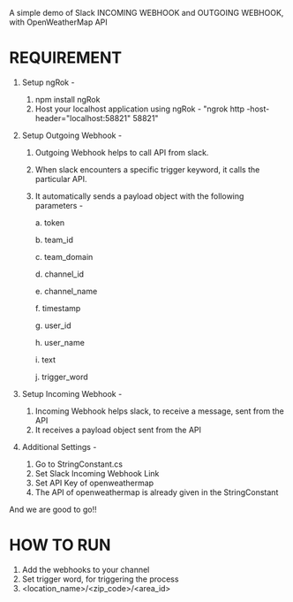 A simple demo of Slack INCOMING WEBHOOK and OUTGOING WEBHOOK, with OpenWeatherMap API

REQUIREMENT
===========
1. Setup ngRok -
	1. npm install ngRok
	2. Host your localhost application using ngRok - "ngrok http -host-header="localhost:58821" 58821"
2. Setup Outgoing Webhook  -
	1. Outgoing Webhook helps to call API from slack. 
	2. When slack encounters a specific trigger keyword, it calls the particular API.
	3. It automatically sends a payload object with the following parameters -
	
		a. token
		
		b. team_id
		
		c. team_domain
		
		d. channel_id
		
		e. channel_name
		
		f. timestamp
		
		g. user_id
		
		h. user_name
		
		i. text
		
		j. trigger_word
		
3. Setup Incoming Webhook  -
	1. Incoming Webhook helps slack, to receive a message, sent from the API
	2. It receives a payload object sent from the API
4. Additional Settings -
	1. Go to StringConstant.cs
	2. Set Slack Incoming Webhook Link
	3. Set API Key of openweathermap
	4. The API of openweathermap is already given in the StringConstant

And we are good to go!!


HOW TO RUN 
==========
1. Add the webhooks to your channel
2. Set trigger word, for triggering the process
3. <trigger> <location_name>/<zip_code>/<area_id>
